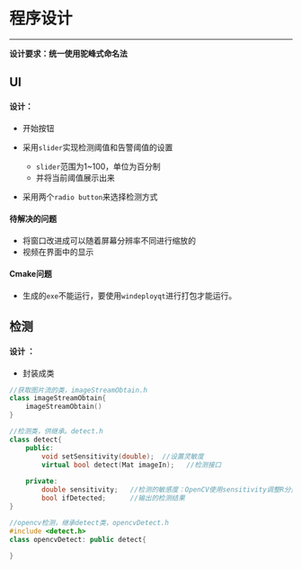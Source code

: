 # 程序设计 

------

**设计要求：统一使用驼峰式命名法**

## UI

#### 设计：

* 开始按钮

* 采用`slider`实现检测阈值和告警阈值的设置
  * `slider`范围为1~100，单位为百分制
  * 并将当前阈值展示出来
* 采用两个`radio button`来选择检测方式

#### 待解决的问题

* 将窗口改进成可以随着屏幕分辨率不同进行缩放的
* 视频在界面中的显示



#### Cmake问题

* 生成的`exe`不能运行，要使用`windeployqt`进行打包才能运行。



## 检测

#### 设计 ：

* 封装成类

```c++
//获取图片流的类，imageStreamObtain.h
class imageStreamObtain{
    imageStreamObtain()
}
```



```c++
//检测类，供继承。detect.h
class detect{
    public:
    	void setSensitivity(double);  //设置灵敏度
        virtual bool detect(Mat imageIn); 	//检测接口
    
    private: 
    	double sensitivity;   //检测的敏感度：OpenCV使用sensitivity调整R分量的放缩、目标检测中当作threhold
    	bool ifDetected;	  //输出的检测结果
}
```

```c++
//opencv检测，继承detect类，opencvDetect.h
#include <detect.h>
class opencvDetect: public detect{
    
}
```



